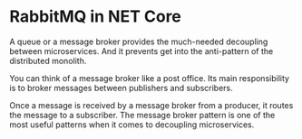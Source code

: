 # RabbitMQ in NET Core

A queue or a message broker provides the much-needed decoupling between microservices. And it prevents get into the anti-pattern of the distributed monolith.

You can think of a message broker like a post office. Its main responsibility is to broker messages between publishers and subscribers. 

Once a message is received by a message broker from a producer, it routes the message to a subscriber. The message broker pattern is one of the most useful patterns when it comes to decoupling microservices.
